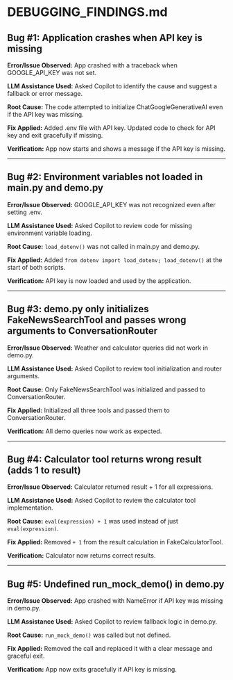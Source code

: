 # DEBUGGING_FINDINGS.md

## Bug #1: Application crashes when API key is missing

**Error/Issue Observed:**
App crashed with a traceback when GOOGLE_API_KEY was not set.

**LLM Assistance Used:**
Asked Copilot to identify the cause and suggest a fallback or error message.

**Root Cause:**
The code attempted to initialize ChatGoogleGenerativeAI even if the API key was missing.

**Fix Applied:**
Added .env file with API key. Updated code to check for API key and exit gracefully if missing.

**Verification:**
App now starts and shows a message if the API key is missing.

---

## Bug #2: Environment variables not loaded in main.py and demo.py

**Error/Issue Observed:**
GOOGLE_API_KEY was not recognized even after setting .env.

**LLM Assistance Used:**
Asked Copilot to review code for missing environment variable loading.

**Root Cause:**
`load_dotenv()` was not called in main.py and demo.py.

**Fix Applied:**
Added `from dotenv import load_dotenv; load_dotenv()` at the start of both scripts.

**Verification:**
API key is now loaded and used by the application.

---

## Bug #3: demo.py only initializes FakeNewsSearchTool and passes wrong arguments to ConversationRouter

**Error/Issue Observed:**
Weather and calculator queries did not work in demo.py.

**LLM Assistance Used:**
Asked Copilot to review tool initialization and router arguments.

**Root Cause:**
Only FakeNewsSearchTool was initialized and passed to ConversationRouter.

**Fix Applied:**
Initialized all three tools and passed them to ConversationRouter.

**Verification:**
All demo queries now work as expected.

---

## Bug #4: Calculator tool returns wrong result (adds 1 to result)

**Error/Issue Observed:**
Calculator returned result + 1 for all expressions.

**LLM Assistance Used:**
Asked Copilot to review the calculator tool implementation.

**Root Cause:**
`eval(expression) + 1` was used instead of just `eval(expression)`.

**Fix Applied:**
Removed `+ 1` from the result calculation in FakeCalculatorTool.

**Verification:**
Calculator now returns correct results.

---

## Bug #5: Undefined run_mock_demo() in demo.py

**Error/Issue Observed:**
App crashed with NameError if API key was missing in demo.py.

**LLM Assistance Used:**
Asked Copilot to review fallback logic in demo.py.

**Root Cause:**
`run_mock_demo()` was called but not defined.

**Fix Applied:**
Removed the call and replaced it with a clear message and graceful exit.

**Verification:**
App now exits gracefully if API key is missing.
